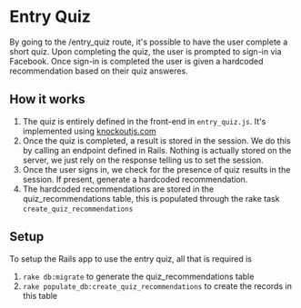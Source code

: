 # Entry Quiz
By going to the /entry_quiz route, it's possible to have the user complete a short quiz.  Upon completing the quiz, the user is prompted to sign-in via Facebook.  Once sign-in is completed the user is given a hardcoded recommendation based on their quiz answeres.

## How it works
1. The quiz is entirely defined in the front-end in `entry_quiz.js`.  It's implemented using [knockoutjs.com](http://knockoutjs.com/)
2. Once the quiz is completed, a result is stored in the session.  We do this by calling an endpoint defined in Rails.  Nothing is actually stored on the server, we just rely on the response telling us to set the session.
3. Once the user signs in, we check for the presence of quiz results in the session.  If present, generate a hardcoded recommendation.
4. The hardcoded recommendations are stored in the quiz_recommendations table, this is populated through the rake task `create_quiz_recommendations`

## Setup
To setup the Rails app to use the entry quiz, all that is required is

1. `rake db:migrate` to generate the quiz_recommendations table
2. `rake populate_db:create_quiz_recommendations` to create the records in this table
